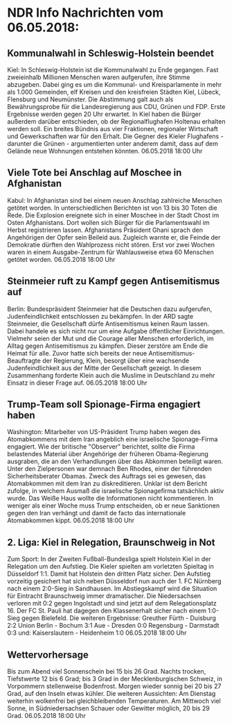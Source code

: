 # NDR Info Nachrichten vom 06.05.2018:


## Kommunalwahl in Schleswig-Holstein beendet
Kiel: In Schleswig-Holstein ist die Kommunalwahl zu Ende gegangen. Fast zweieinhalb Millionen Menschen waren aufgerufen, ihre Stimme abzugeben. Dabei ging es um die Kommunal- und Kreisparlamente in mehr als 1.000 Gemeinden, elf Kreisen und den kreisfreien Städten Kiel, Lübeck, Flensburg und Neumünster. Die Abstimmung galt auch als Bewährungsprobe für die Landesregierung aus CDU, Grünen und FDP. Erste Ergebnisse werden gegen 20 Uhr erwartet. In Kiel haben die Bürger außerdem darüber entschieden, ob der Regionalflughafen Holtenau erhalten werden soll. Ein breites Bündnis aus vier Fraktionen, regionaler Wirtschaft und Gewerkschaften war für den Erhalt. Die Gegner des Kieler Flughafens - darunter die Grünen - argumentierten unter anderem damit, dass auf dem Gelände neue Wohnungen entstehen könnten. 06.05.2018 18:00 Uhr 

## Viele Tote bei Anschlag auf Moschee in Afghanistan
Kabul: In Afghanistan sind bei einem neuen Anschlag zahlreiche Menschen getötet worden. In unterschiedlichen Berichten ist von 13 bis 30 Toten die Rede. Die Explosion ereignete sich in einer Moschee in der Stadt Chost im Osten Afghanistans. Dort wollen sich Bürger für die Parlamentswahl im Herbst registrieren lassen. Afghanistans Präsident Ghani sprach den Angehörigen der Opfer sein Beileid aus. Zugleich warnte er, die Feinde der Demokratie dürften den Wahlprozess nicht stören. Erst vor zwei Wochen waren in einem Ausgabe-Zentrum für Wahlausweise etwa 60 Menschen getötet worden. 06.05.2018 18:00 Uhr 

## Steinmeier ruft zu Kampf gegen Antisemitismus auf
Berlin:	Bundespräsident Steinmeier hat die Deutschen dazu aufgerufen, Judenfeindlichkeit entschlossen zu bekämpfen. In der ARD sagte Steinmeier, die Gesellschaft dürfe Antisemitismus keinen Raum lassen. Dabei handele es sich nicht nur um eine Aufgabe öffentlicher Einrichtungen. Vielmehr seien der Mut und die Courage aller Menschen erforderlich, im Alltag gegen Antisemitismus zu kämpfen. Dieser zerstöre am Ende die Heimat für alle. Zuvor hatte sich bereits der neue Antisemitismus-Beauftragte der Regierung, Klein, besorgt über eine wachsende Judenfeindlichkeit aus der Mitte der Gesellschaft gezeigt. In diesem Zusammenhang forderte Klein auch die Muslime in Deutschland zu mehr Einsatz in dieser Frage auf. 06.05.2018 18:00 Uhr 

## Trump-Team soll Spionage-Firma engagiert haben
Washington:	Mitarbeiter von US-Präsident Trump haben wegen des Atomabkommens mit dem Iran angeblich eine israelische Spionage-Firma engagiert. Wie der britische "Observer" berichtet, sollte die Firma belastendes Material über Angehörige der früheren Obama-Regierung ausgraben, die an den Verhandlungen über das Abkommen beteiligt waren. Unter den Zielpersonen war demnach Ben Rhodes, einer der führenden Sicherheitsberater Obamas. Zweck des Auftrags sei es gewesen, das Atomabkommen mit dem Iran zu diskreditieren. Unklar ist dem Bericht zufolge, in welchem Ausmaß die israelische Spionagefirma tatsächlich aktiv wurde. Das Weiße Haus wollte die Informationen nicht kommentieren. In weniger als einer Woche muss Trump entscheiden, ob er neue Sanktionen gegen den Iran verhängt und damit de facto das internationale Atomabkommen kippt. 06.05.2018 18:00 Uhr 

## 2. Liga: Kiel in Relegation, Braunschweig in Not
Zum Sport: In der Zweiten Fußball-Bundesliga spielt Holstein Kiel in der Relegation um den Aufstieg. Die Kieler spielten am vorletzten Spieltag in Düsseldorf 1:1. Damit hat Holstein den dritten Platz sicher. Den Aufstieg vorzeitig gesichert hat sich neben Düsseldorf nun auch der 1. FC Nürnberg nach einem 2:0-Sieg in Sandhausen. Im Abstiegskampf wird die Situation für Eintracht Braunschweig immer dramatischer. Die Niedersachsen verloren mit 0:2 gegen Ingolstadt und sind jetzt auf dem Relegationsplatz 16. Der FC St. Pauli hat dagegen den Klassenerhalt sicher nach einem 1:0-Sieg gegen Bielefeld. Die weiteren Ergebnisse: Greuther Fürth - Duisburg 2:2
Union Berlin - Bochum 3:1 Aue - Dresden 0:0
Regensburg - Darmstadt 0:3
und: Kaiserslautern - Heidenheim 1:0 06.05.2018 18:00 Uhr 

## Wettervorhersage
Bis zum Abend viel Sonnenschein bei 15 bis 26 Grad. Nachts trocken, Tiefstwerte 12 bis 6 Grad; bis 3 Grad in der Mecklenburgischen Schweiz, in Vorpommern stellenweise Bodenfrost. Morgen wieder sonnig bei 20 bis 27 Grad, auf den Inseln etwas kühler. Die weiteren Aussichten: Am Dienstag weiterhin wolkenfrei bei gleichbleibenden Temperaturen. Am Mittwoch viel Sonne, in Südniedersachsen Schauer oder Gewitter möglich, 20 bis 29 Grad. 06.05.2018 18:00 Uhr 
